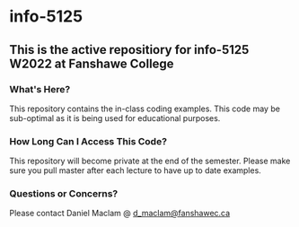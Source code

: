 # info-5125

## This is the active repositiory for info-5125 W2022 at Fanshawe College

### What's Here?
This repository contains the in-class coding examples. This code may be sub-optimal as it is being used for educational purposes.

### How Long Can I Access This Code?
This repository will become private at the end of the semester. Please make sure you pull master after each lecture to have up to date examples.

### Questions or Concerns?
Please contact Daniel Maclam @ d_maclam@fanshawec.ca
